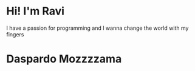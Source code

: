 # Hi! I'm Ravi
I have a passion for programming and I wanna change the world with my fingers
# Daspardo Mozzzzama
